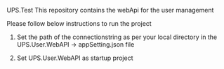 UPS.Test
This repository contains the webApi for the user management 

Please follow below instructions to run the project 

1) Set the path of the connectionstring as per your local directory in the UPS.User.WebAPI -> appSetting.json file 

2) Set UPS.User.WebAPI as startup project 
